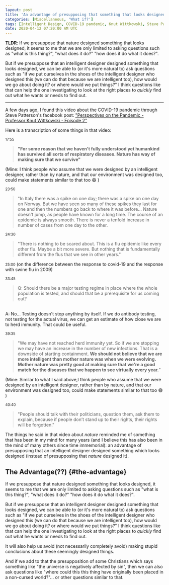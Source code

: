 ```yaml
---
layout: post
title: 'An advantage of presupposing that something that looks designed was designed by an intelligent designer(??)'
categories: [Miscellaneous, 'What if?']
tags: [Intelligent Design, COVID-19 pandemic, Knut Wittkowski, Steve Patterson]
date: 2020-04-12 07:20:00 AM UTC
---
```


<!-- April 12, 2020 03:20:00 PM Philippine Time -->

**[TLDR](#the-advantage)**: 
If we presuppose that nature designed something that looks designed, it seems to me that we are only limited to asking questions such as "what is this thing?", "what does it do?" "how does it do what it does?".

But if we presuppose that an intelligent designer designed something that looks designed, we can be able to (or it's more natural to) ask questions such as "if we put ourselves in the shoes of the intelligent designer who designed this (we can do that because we are intelligent too), how would we go about doing it? or where would we put things?" I think questions like that can help the one investigating to look at the right places to _quickly_ find out what he wants or needs to find out.


<!--more-->

----------

A few days ago, I found this video about the COVID-19 pandemic through Steve Patterson's facebook post: ["Perspectives on the Pandemic - Professor Knut Wittkowski - Episode 2"](https://www.youtube.com/watch?v=lGC5sGdz4kg)

Here is a transcription of some things in that video:

<small>17:55</small>
> **"For some reason that we haven't fully understood yet humankind has survived all sorts of respiratory diseases. Nature has way of making sure that we survive"**

(Mine: 
I think people who assume that we were designed by an intelligent designer, rather than by nature, and that our environment was designed too, could make statements similar to that too :smile: )

<small>23:50</small>
> "In Italy there was a spike on one day; there was a spike on one day on Norway. But we have seen so many of these spikes they last for one and then the numbers go back to where it was before... Nature doesn't jump, as people have known for a long time. The course of an epidemic is always smooth. There is never a tenfold increase in number of cases from one day to the other.


<small>24:30</small>
> "There is nothing to be scared about. This is a flu epidemic like every other flu. Maybe a bit more severe. But nothing that is fundamentally different from the flus that we see in other years."


<small>25:00</small>
(on the difference between the response to covid-19 and the response with swine flu in 2009)

<small>33:45</small>
> Q: Should there be a major testing regime in place where the whole population is tested, and should that be a prerequisite for us coming out?
<br />
A: No... Testing doesn't stop anything by itself. If we do antibody testing, not testing for the actual virus, we can get an estimate of how close we are to herd immunity. That could be useful. 

<small>39:35</small>
> "We may have not reached herd immunity yet. So if we are stopping we may have an increase in the number of new infections. That is a downside of starting containment. **We should not believe that we are more intelligent than mother nature was when we were evolving. Mother nature was pretty good at making sure that we're a good match for the diseases that we happen to see virtually every year.**"

(Mine: Similar to what I said above,I think people who assume that we were designed by an intelligent designer, rather than by nature, and that our environment was designed too, could make statements similar to that too :smile: )
	
<small>40:40</small>
> "People should talk with their politicians, question them, ask them to explain, because if people don’t stand up to their rights, their rights will be forgotten."

The things he said in that video about _nature_ reminded me of something that has been in my mind for many years (and I believe this has also been in the mind of many others since time immemorial): an advantage of presupposing that an intelligent designer designed something which looks designed (instead of presupposing that _nature_ designed it).

## The Advantage(??) {#the-advantage}

If we presuppose that nature designed something that looks designed, it seems to me that we are only limited to asking questions such as "what is this thing?", "what does it do?" "how does it do what it does?".

But if we presuppose that an intelligent designer designed something that looks designed, we can be able to (or it's more natural to) ask questions such as "if we put ourselves in the shoes of the intelligent designer who designed this (we can do that because we are intelligent too), how would we go about doing it? or where would we put things?" I think questions like that can help the one investigating to look at the right places to _quickly_ find out what he wants or needs to find out.

It will also help us avoid (not necessarily completely avoid) making stupid conclusions about these seemingly designed things.

And if we add to that the presupposition of some Christians which says something like "the universe is negatively affected by sin", then we can also ask questions like "where could this this thing have originally been placed in a non-cursed world?"... or other questions similar to that.
